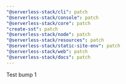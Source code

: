 ```yaml
---
"@serverless-stack/cli": patch
"@serverless-stack/console": patch
"@serverless-stack/core": patch
"create-sst": patch
"@serverless-stack/node": patch
"@serverless-stack/resources": patch
"@serverless-stack/static-site-env": patch
"@serverless-stack/web": patch
"@serverless-stack/docs": patch
---
```


Test bump 1
